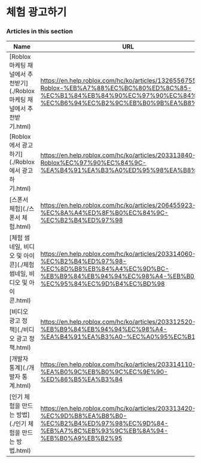 # 체험 광고하기  
### Articles in this section
Name|URL
-|-
[Roblox 마케팅 채널에서 추천받기](./Roblox 마케팅 채널에서 추천받기.html) |https://en.help.roblox.com/hc/ko/articles/13265567553812-Roblox-%EB%A7%88%EC%BC%80%ED%8C%85-%EC%B1%84%EB%84%90%EC%97%90%EC%84%9C-%EC%B6%94%EC%B2%9C%EB%B0%9B%EA%B8%B0
[Roblox에서 광고하기](./Roblox에서 광고하기.html) |https://en.help.roblox.com/hc/ko/articles/203313840-Roblox%EC%97%90%EC%84%9C-%EA%B4%91%EA%B3%A0%ED%95%98%EA%B8%B0
[스폰서 체험](./스폰서 체험.html) |https://en.help.roblox.com/hc/ko/articles/206455923-%EC%8A%A4%ED%8F%B0%EC%84%9C-%EC%B2%B4%ED%97%98
[체험 썸네일, 비디오 및 아이콘](./체험 썸네일, 비디오 및 아이콘.html) |https://en.help.roblox.com/hc/ko/articles/203314060-%EC%B2%B4%ED%97%98-%EC%8D%B8%EB%84%A4%EC%9D%BC-%EB%B9%84%EB%94%94%EC%98%A4-%EB%B0%8F-%EC%95%84%EC%9D%B4%EC%BD%98
[비디오 광고 정책](./비디오 광고 정책.html) |https://en.help.roblox.com/hc/ko/articles/203312520-%EB%B9%84%EB%94%94%EC%98%A4-%EA%B4%91%EA%B3%A0-%EC%A0%95%EC%B1%85
[개발자 통계](./개발자 통계.html) |https://en.help.roblox.com/hc/ko/articles/203314110-%EA%B0%9C%EB%B0%9C%EC%9E%90-%ED%86%B5%EA%B3%84
[인기 체험을 만드는 방법](./인기 체험을 만드는 방법.html) |https://en.help.roblox.com/hc/ko/articles/203313420-%EC%9D%B8%EA%B8%B0-%EC%B2%B4%ED%97%98%EC%9D%84-%EB%A7%8C%EB%93%9C%EB%8A%94-%EB%B0%A9%EB%B2%95